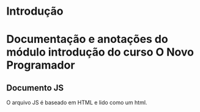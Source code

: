 # Introdução
Documentação e anotações do módulo introdução do curso O Novo Programador
=====================================
## Documento JS
O arquivo JS é baseado em HTML e lido como um html.